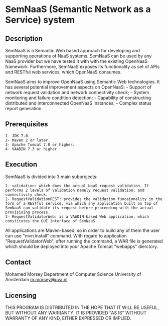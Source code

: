 # SemNaaS (Semantic Network as a Service) system

## Description

SemNaaS is a Semantic Web based approach for developing and supporting operations of NaaS systems. SemNaaS can be used by any NaaS provider but we have tested it with with the existing OpenNaaS framework. Furthermore, SemNaaS exposes its functionality as set of APIs and RESTful web services, which OpenNaaS consumes.

SemNaaS aims to improve OpenNaaS using Semantic Web technologies. It has several potential improvement aspects on OpenNaaS:
	- Support of network request validation and network connectivity check;
	- System monitoring and failure condition detection;
	- Capability of constructing distributed and interconnected OpenNaaS instances;
	- Complex status report generation.

## Prerequisites 

	1- JDK 7.0.
	2- Maven 2 or later.
	3- Apache Tomcat 7.0 or higher.
	4- VAADIN 7.3 or higher.

## Execution

SemNaaS is divided into 3 main subprojects:

	1- validation: which does the actual NaaS request validation. It performs 2 levels of validation namely request validation, and connectivity check.
	2- RequestValidationREST: provides the validation funcaionality in the form of a RESTful service, via which any application built on top of SemNaaS can validate its request before proceeding with the actual provisioing process.
	3- RequestValidatorWeb: is a VAADIN-based Web application, which constitutes the GUI interface of SemNaaS.


All applications are Maven-based, so in order to build any of them the user can use "mvn install" command.
With regard to application "RequestValidatorWeb", after running the command, a WAR file is generated which should be deployed into your Apache Tomcat "webapps" dierctory.

## Contact

Mohamed Morsey
Department of Computer Science
University of Amsterdam
m.morsey@uva.nl

## Licensing

THIS PROGRAM IS DISTRIBUTED IN THE HOPE THAT IT WILL BE USEFUL, BUT WITHOUT ANY WARRANTY. IT IS PROVIDED "AS IS" WITHOUT WARRANTY OF ANY KIND, EITHER EXPRESSED OR IMPLIED.
